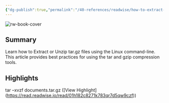 ```yaml
---
{"dg-publish":true,"permalink":"/40-references/readwise/how-to-extract-or-unzip-tar-gz-files-from-linux-command-line/","tags":["rw/articles"]}
---
```


![rw-book-cover](https://readwise-assets.s3.amazonaws.com/media/uploaded_book_covers/profile_921743/extract-unzip-tar-gz-linux.png)

## Summary

Learn how to Extract or Unzip tar.gz files using the Linux command-line. This article provides best practices for using the tar and gzip compression tools.

## Highlights

tar –xvzf documents.tar.gz ([View Highlight] (https://read.readwise.io/read/01h182c8271k783qr7d5qw9czf))


